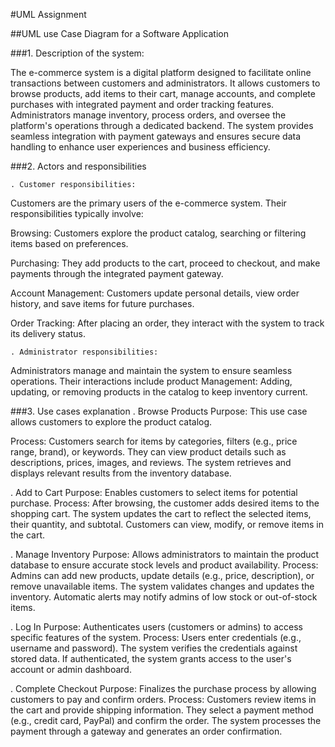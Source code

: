 #UML Assignment

##UML use Case Diagram for a Software Application

###1. Description of the system:

The e-commerce system is a digital platform designed to facilitate online transactions between customers and administrators. It allows customers to browse products, add items to their cart, manage accounts, and complete purchases with integrated payment and order tracking features. Administrators manage inventory, process orders, and oversee the platform's operations through a dedicated backend. The system provides seamless integration with payment gateways and ensures secure data handling to enhance user experiences and business efficiency.

###2. Actors and responsibilities

	. Customer responsibilities:
Customers are the primary users of the e-commerce system. Their responsibilities typically involve:

Browsing: Customers explore the product catalog, searching or filtering items based on preferences.

Purchasing: They add products to the cart, proceed to checkout, and make payments through the integrated payment gateway.

Account Management: Customers update personal details, view order history, and save items for future purchases.

Order Tracking: After placing an order, they interact with the system to track its delivery status.

	. Administrator responsibilities:
Administrators manage and maintain the system to ensure seamless operations. Their interactions include product Management: Adding, updating, or removing products in the catalog to keep inventory current.


###3. Use cases explanation
. Browse Products
Purpose: This use case allows customers to explore the product catalog.

Process:
Customers search for items by categories, filters (e.g., price range, brand), or keywords.
They can view product details such as descriptions, prices, images, and reviews.
The system retrieves and displays relevant results from the inventory database.

. Add to Cart
Purpose: Enables customers to select items for potential purchase.
Process: After browsing, the customer adds desired items to the shopping cart.
The system updates the cart to reflect the selected items, their quantity, and subtotal.
Customers can view, modify, or remove items in the cart.

. Manage Inventory
Purpose: Allows administrators to maintain the product database to ensure accurate stock levels and product availability.
Process: Admins can add new products, update details (e.g., price, description), or remove unavailable items.
The system validates changes and updates the inventory.
Automatic alerts may notify admins of low stock or out-of-stock items.

. Log In
Purpose: Authenticates users (customers or admins) to access specific features of the system.
Process: Users enter credentials (e.g., username and password).
The system verifies the credentials against stored data.
If authenticated, the system grants access to the user's account or admin dashboard.

. Complete Checkout
Purpose: Finalizes the purchase process by allowing customers to pay and confirm orders.
Process: Customers review items in the cart and provide shipping information.
They select a payment method (e.g., credit card, PayPal) and confirm the order.
The system processes the payment through a gateway and generates an order confirmation.
